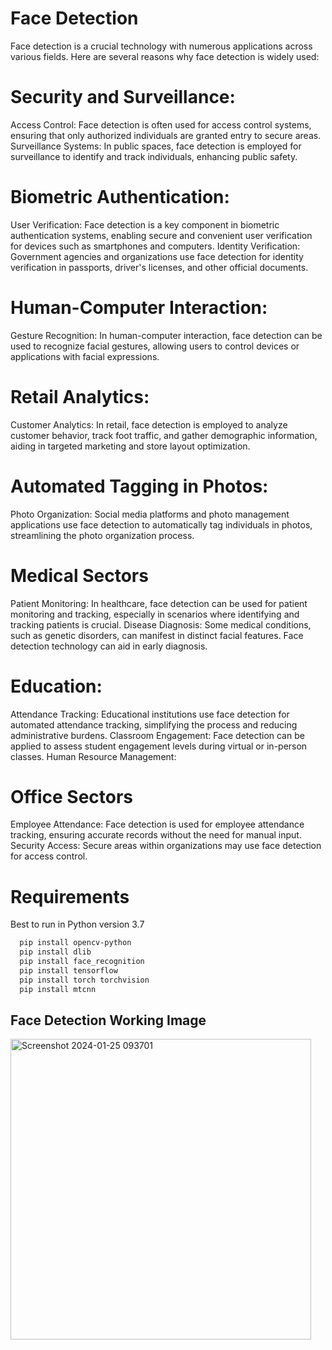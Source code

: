 
# Face Detection

Face detection is a crucial technology with numerous applications across various fields. Here are several reasons why face detection is widely used:

# Security and Surveillance:
Access Control: Face detection is often used for access control systems, ensuring that only authorized individuals are granted entry to secure areas.
Surveillance Systems: In public spaces, face detection is employed for surveillance to identify and track individuals, enhancing public safety.

# Biometric Authentication:
User Verification: Face detection is a key component in biometric authentication systems, enabling secure and convenient user verification for devices such as smartphones and computers.
Identity Verification: Government agencies and organizations use face detection for identity verification in passports, driver's licenses, and other official documents.

# Human-Computer Interaction:
Gesture Recognition: In human-computer interaction, face detection can be used to recognize facial gestures, allowing users to control devices or applications with facial expressions.

# Retail Analytics:
Customer Analytics: In retail, face detection is employed to analyze customer behavior, track foot traffic, and gather demographic information, aiding in targeted marketing and store layout optimization.

# Automated Tagging in Photos:
Photo Organization: Social media platforms and photo management applications use face detection to automatically tag individuals in photos, streamlining the photo organization process.

# Medical Sectors
Patient Monitoring: In healthcare, face detection can be used for patient monitoring and tracking, especially in scenarios where identifying and tracking patients is crucial.
Disease Diagnosis: Some medical conditions, such as genetic disorders, can manifest in distinct facial features. Face detection technology can aid in early diagnosis.

# Education:
Attendance Tracking: Educational institutions use face detection for automated attendance tracking, simplifying the process and reducing administrative burdens.
Classroom Engagement: Face detection can be applied to assess student engagement levels during virtual or in-person classes.
Human Resource Management:

# Office Sectors
Employee Attendance: Face detection is used for employee attendance tracking, ensuring accurate records without the need for manual input.
Security Access: Secure areas within organizations may use face detection for access control.

# Requirements
Best to run in Python version 3.7
```bash
  pip install opencv-python
  pip install dlib
  pip install face_recognition
  pip install tensorflow
  pip install torch torchvision
  pip install mtcnn
```

## Face Detection Working Image


<img width="481" alt="Screenshot 2024-01-25 093701" src="https://github.com/sanjayravichander/Face-Detection/assets/86998084/10a0d6ef-8935-4034-9c75-f62b8e622a26">


